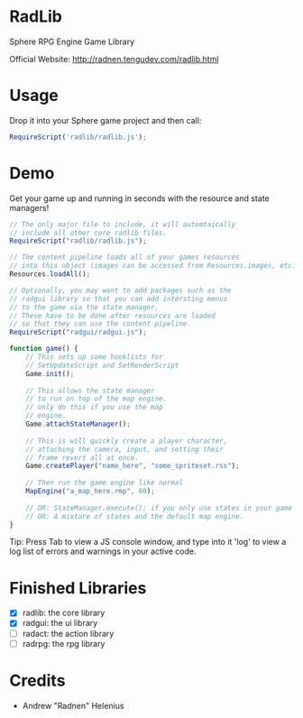 RadLib
======

Sphere RPG Engine Game Library

Official Website: http://radnen.tengudev.com/radlib.html

Usage
=====

Drop it into your Sphere game project and then call:

```javascript
RequireScript('radlib/radlib.js');
```

Demo
====

Get your game up and running in seconds with the resource and state managers!

```javascript
// The only major file to include, it will automtaically
// include all other core radlib files.
RequireScript("radlib/radlib.js");

// The content pipeline loads all of your games resources
// into this object (images can be accessed from Resources.images, etc.)
Resources.loadAll();

// Optionally, you may want to add packages such as the
// radgui library so that you can add intersting menus
// to the game via the state manager.
// These have to be done after resources are loaded
// so that they can use the content pipeline.
RequireScript("radgui/radgui.js");

function game() {
    // This sets up some hooklists for
    // SetUpdateScript and SetRenderScript
    Game.init();
    
    // This allows the state manager
    // to run on top of the map engine.
    // only do this if you use the map
    // engine.
    Game.attachStateManager();
    
    // This is will quickly create a player character,
    // attaching the camera, input, and setting their
    // frame revert all at once.
    Game.createPlayer("name_here", "some_spriteset.rss");
    
    // Then run the game engine like normal
    MapEngine("a_map_here.rmp", 60);
    
    // OR: StateManager.execute(); if you only use states in your game
    // OR: A mixture of states and the default map engine.
}
```

Tip:
Press Tab to view a JS console window, and type into it 'log'
to view a log list of errors and warnings in your active code.

Finished Libraries
==================

- [x] radlib: the core library
- [x] radgui: the ui library
- [ ] radact: the action library
- [ ] radrpg: the rpg library

Credits
=======

 - Andrew "Radnen" Helenius
